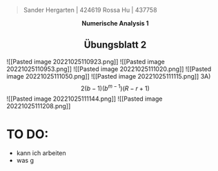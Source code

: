 >Sander Hergarten | 424619
> Rossa Hu | 437758
<p align="center"> <b>Numerische Analysis 1 </b> </p>

<h2 align="center">Übungsblatt 2 </h2>

![[Pasted image 20221025110923.png]]
![[Pasted image 20221025110953.png]]
![[Pasted image 20221025111020.png]]
![[Pasted image 20221025111050.png]]
![[Pasted image 20221025111115.png]]
3A)
$$2(b-1)(b^{m-1})(R-r+1)$$
![[Pasted image 20221025111144.png]]
![[Pasted image 20221025111208.png]]




# TO DO:

- kann ich arbeiten
- was g